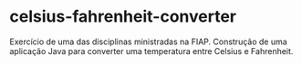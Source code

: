 # celsius-fahrenheit-converter
Exercício de uma das disciplinas ministradas na FIAP. Construção de uma aplicação Java para converter uma temperatura entre Celsius e Fahrenheit.
